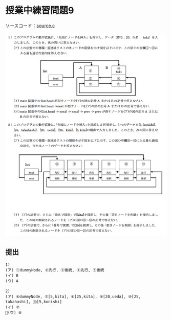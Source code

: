 # 授業中練習問題9

ソースコード：[source.c](source.c)

![](./assets/prob9.png)

## 提出

```
1)
(ア) ①dummyNode, ②先行, ③後続, ④先行, ⑤後続
(イ) B
(ウ) A

2)
(ア) ⑥dummyNode, ⑦[5,kita], ⑧[25,kita], ⑨[20,ueda], ⑩[25, takahashi], ⑪[5,konishi]
(イ) ⑦
(ウ) ⑧
```